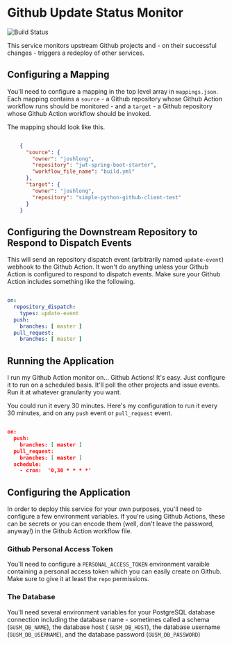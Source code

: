 # Github Update Status Monitor  

![Build Status](https://github.com/joshlong/github-update-status-monitor/workflows/Deploy%20the%20Github%20project%20update%20status%20monitor/badge.svg)

This service monitors upstream Github projects and - on their successful changes - triggers a redeploy of other services. 

## Configuring a Mapping 
You'll need to configure a mapping in the top level array in `mappings.json`. Each mapping contains a `source` - a Github repository whose Github Action workflow runs should be monitored - and a `target` - a Github repository whose Github Action workflow should be invoked.  

The mapping should look like this.

```json

    {
      "source": {
        "owner": "joshlong",
        "repository": "jwt-spring-boot-starter",
        "workflow_file_name": "build.yml"
      },
      "target": {
        "owner": "joshlong",
        "repository": "simple-python-github-client-test"
      }
    }
```

## Configuring the Downstream Repository to Respond to Dispatch Events 

This will send an repository dispatch event (arbitrarily named `update-event`) webhook to the Github Action. It won't do anything unless your Github Action is configured to respond to dispatch events. Make sure your Github Action includes something like the following. 


```yml

on:
  repository_dispatch:
    types: update-event  
  push:
    branches: [ master ]
  pull_request:
    branches: [ master ]
```

## Running the Application

I run my Github Action monitor on... Github Actions! It's easy. Just configure it to run on a scheduled basis. It'll poll the other projects and issue events. Run it at whatever granularity you want. 

You could run it every 30 minutes. Here's my configuration to run it every 30 minutes, and on any `push` event or `pull_request` event.

```json 

on:
  push:
    branches: [ master ]
  pull_request:
    branches: [ master ]
  schedule:
    - cron:  '0,30 * * * *'

```

## Configuring the Application

In order to deploy this service for your own purposes, you'll need to configure a few environment variables. If you're using Github Actions, these can be secrets or you can encode them (well, don't leave the password, anyway!) in the Github Action workflow file.

### Github Personal Access Token

You'll need to configure a `PERSONAL_ACCESS_TOKEN` environment varaible containing a personal access token which you can easily create on Github. Make sure to give it at least the `repo` permissions. 

### The Database 

You'll need several environment variables for your PostgreSQL database connection including the database name - sometimes called a schema (`GUSM_DB_NAME`),  the database host ( `GUSM_DB_HOST`), the database username (`GUSM_DB_USERNAME`), and the database password (`GUSM_DB_PASSWORD`)

